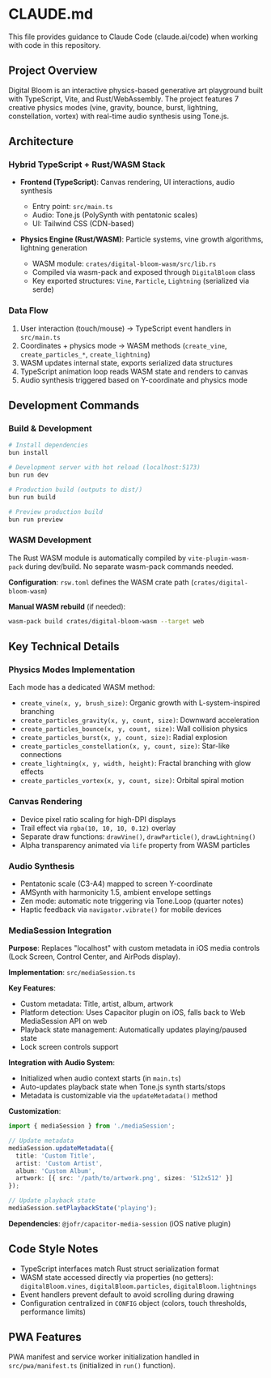 # CLAUDE.md

This file provides guidance to Claude Code (claude.ai/code) when working with code in this repository.

## Project Overview

Digital Bloom is an interactive physics-based generative art playground built with TypeScript, Vite, and Rust/WebAssembly. The project features 7 creative physics modes (vine, gravity, bounce, burst, lightning, constellation, vortex) with real-time audio synthesis using Tone.js.

## Architecture

### Hybrid TypeScript + Rust/WASM Stack

- **Frontend (TypeScript)**: Canvas rendering, UI interactions, audio synthesis
  - Entry point: `src/main.ts`
  - Audio: Tone.js (PolySynth with pentatonic scales)
  - UI: Tailwind CSS (CDN-based)

- **Physics Engine (Rust/WASM)**: Particle systems, vine growth algorithms, lightning generation
  - WASM module: `crates/digital-bloom-wasm/src/lib.rs`
  - Compiled via wasm-pack and exposed through `DigitalBloom` class
  - Key exported structures: `Vine`, `Particle`, `Lightning` (serialized via serde)

### Data Flow

1. User interaction (touch/mouse) → TypeScript event handlers in `src/main.ts`
2. Coordinates + physics mode → WASM methods (`create_vine`, `create_particles_*`, `create_lightning`)
3. WASM updates internal state, exports serialized data structures
4. TypeScript animation loop reads WASM state and renders to canvas
5. Audio synthesis triggered based on Y-coordinate and physics mode

## Development Commands

### Build & Development

```bash
# Install dependencies
bun install

# Development server with hot reload (localhost:5173)
bun run dev

# Production build (outputs to dist/)
bun run build

# Preview production build
bun run preview
```

### WASM Development

The Rust WASM module is automatically compiled by `vite-plugin-wasm-pack` during dev/build. No separate wasm-pack commands needed.

**Configuration**: `rsw.toml` defines the WASM crate path (`crates/digital-bloom-wasm`)

**Manual WASM rebuild** (if needed):
```bash
wasm-pack build crates/digital-bloom-wasm --target web
```

## Key Technical Details

### Physics Modes Implementation

Each mode has a dedicated WASM method:
- `create_vine(x, y, brush_size)`: Organic growth with L-system-inspired branching
- `create_particles_gravity(x, y, count, size)`: Downward acceleration
- `create_particles_bounce(x, y, count, size)`: Wall collision physics
- `create_particles_burst(x, y, count, size)`: Radial explosion
- `create_particles_constellation(x, y, count, size)`: Star-like connections
- `create_lightning(x, y, width, height)`: Fractal branching with glow effects
- `create_particles_vortex(x, y, count, size)`: Orbital spiral motion

### Canvas Rendering

- Device pixel ratio scaling for high-DPI displays
- Trail effect via `rgba(10, 10, 10, 0.12)` overlay
- Separate draw functions: `drawVine()`, `drawParticle()`, `drawLightning()`
- Alpha transparency animated via `life` property from WASM particles

### Audio Synthesis

- Pentatonic scale (C3-A4) mapped to screen Y-coordinate
- AMSynth with harmonicity 1.5, ambient envelope settings
- Zen mode: automatic note triggering via Tone.Loop (quarter notes)
- Haptic feedback via `navigator.vibrate()` for mobile devices

### MediaSession Integration

**Purpose**: Replaces "localhost" with custom metadata in iOS media controls (Lock Screen, Control Center, and AirPods display).

**Implementation**: `src/mediaSession.ts`

**Key Features**:
- Custom metadata: Title, artist, album, artwork
- Platform detection: Uses Capacitor plugin on iOS, falls back to Web MediaSession API on web
- Playback state management: Automatically updates playing/paused state
- Lock screen controls support

**Integration with Audio System**:
- Initialized when audio context starts (in `main.ts`)
- Auto-updates playback state when Tone.js synth starts/stops
- Metadata is customizable via the `updateMetadata()` method

**Customization**:
```typescript
import { mediaSession } from './mediaSession';

// Update metadata
mediaSession.updateMetadata({
  title: 'Custom Title',
  artist: 'Custom Artist',
  album: 'Custom Album',
  artwork: [{ src: '/path/to/artwork.png', sizes: '512x512' }]
});

// Update playback state
mediaSession.setPlaybackState('playing');
```

**Dependencies**: `@jofr/capacitor-media-session` (iOS native plugin)

## Code Style Notes

- TypeScript interfaces match Rust struct serialization format
- WASM state accessed directly via properties (no getters): `digitalBloom.vines`, `digitalBloom.particles`, `digitalBloom.lightnings`
- Event handlers prevent default to avoid scrolling during drawing
- Configuration centralized in `CONFIG` object (colors, touch thresholds, performance limits)

## PWA Features

PWA manifest and service worker initialization handled in `src/pwa/manifest.ts` (initialized in `run()` function).
